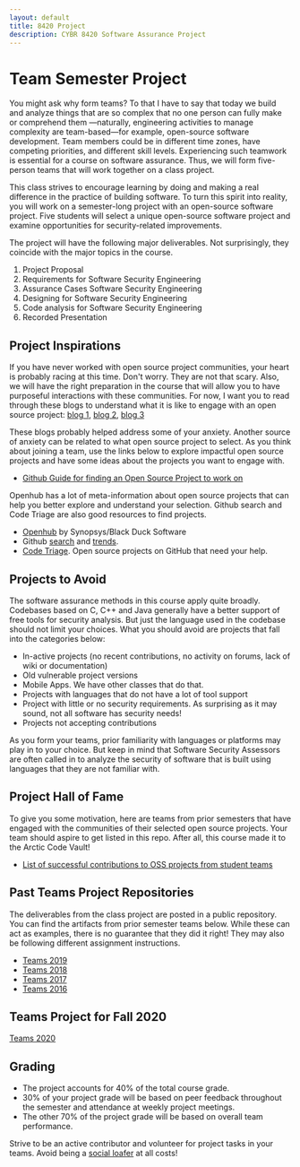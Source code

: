 ```yaml
---
layout: default
title: 8420 Project
description: CYBR 8420 Software Assurance Project
---
```


# Team Semester Project

You might ask why form teams? To that I have to say that today we build and analyze things that are so complex that no one person can fully make or comprehend them —naturally, engineering activities to manage complexity are team-based—for example, open-source software development. Team members could be in different time zones, have competing priorities, and different skill levels. Experiencing such teamwork is essential for a course on software assurance. Thus, we will form five-person teams that will work together on a class project.

This class strives to encourage learning by doing and making a real difference in the practice of building software. To turn this spirit into reality, you will work on a semester-long project with an open-source software project. Five students will select a unique open-source software project and examine opportunities for security-related improvements.

The project will have the following major deliverables. Not surprisingly, they coincide with the major topics in the course.

1. Project Proposal
1. Requirements for Software Security Engineering
1. Assurance Cases Software Security Engineering
1. Designing for Software Security Engineering
1. Code analysis for Software Security Engineering
1. Recorded Presentation

## Project Inspirations
If you have never worked with open source project communities, your heart is probably racing at this time. Don't worry. They are not that scary. Also, we will have the right preparation in the course that will allow you to have purposeful interactions with these communities. For now, I want you to read through these blogs to understand what it is like to engage with an open source project: [blog 1](http://blog.teamtreehouse.com/getting-involved-open-source-projects), [blog 2](http://www.firsttimersonly.com), [blog 3](https://opensource.guide/how-to-contribute)

These blogs probably helped address some of your anxiety. Another source of anxiety can be related to what open source project to select. As you think about joining a team, use the links below to explore impactful open source projects and have some ideas about the projects you want to engage with.

* [Github Guide for finding an Open Source Project to work on](https://help.github.com/articles/where-can-i-find-open-source-projects-to-work-on/)  

Openhub has a lot of meta-information about open source projects that can help you better explore and understand your selection. Github search and Code Triage are also good resources to find projects.

* [Openhub](https://www.openhub.net) by Synopsys/Black Duck Software
* Github [search](https://github.com/search) and [trends](https://github.com/trending).
* [Code Triage](https://www.codetriage.com). Open source projects on GitHub that need your help.

## Projects to **Avoid**
The software assurance methods in this course apply quite broadly. Codebases based on C, C++ and Java generally have a better support of free tools for security analysis. But just the language used in the codebase should not limit your choices. What you should avoid are projects that fall into the categories below:
* In-active projects (no recent contributions, no activity on forums, lack of wiki or documentation)
* Old vulnerable project versions
* Mobile Apps. We have other classes that do that.
* Projects with languages that do not have a lot of tool support
* Project with little or no security requirements. As surprising as it may sound, not all software has security needs!
* Projects not accepting contributions

As you form your teams, prior familiarity with languages or platforms may play in to your choice. But keep in mind that Software Security Assessors are often called in to analyze the security of software that is built using languages that they are not familiar with.

## Project Hall of Fame
To give you some motivation, here are teams from prior semesters that have engaged with the communities of their selected open source projects. Your team should aspire to get listed in this repo. After all, this course made it to the Arctic Code Vault!
* [List of successful contributions to OSS projects from student teams](https://robinagandhi.github.io/swa/pages/halloffame.html)  

## Past Teams Project Repositories
The deliverables from the class project are posted in a public repository. You can find the artifacts from prior semester teams below. While these can act as examples, there is no guarantee that they did it right! They may also be following different assignment instructions.

* [Teams 2019](https://robinagandhi.github.io/swa/slides/teams-2019/teams.html)
* [Teams 2018](https://robinagandhi.github.io/swa/slides/teams-2018/teams.html)
* [Teams 2017](https://robinagandhi.github.io/swa/slides/teams-2017/teams.html)
* [Teams 2016](https://robinagandhi.github.io/swa/slides/teams-2016/teams.html)

## Teams Project for Fall 2020
[Teams 2020](https://robinagandhi.github.io/swa/slides/teams-2020/teams.html)

## Grading
* The project accounts for 40% of the total course grade.
* 30% of your project grade will be based on peer feedback throughout the semester and attendance at weekly project meetings.
* The other 70% of the project grade will be based on overall team performance.

Strive to be an active contributor and volunteer for project tasks in your teams. Avoid being a [social loafer](http://www.businessdictionary.com/definition/social-loafing.html) at all costs!


<!--
1. **Project Proposal**: A markdown report that describes the following:
  * Choose an open-source software project. From here on, I will refer to it as "software."
  * Describe a fictional operational environment (e.g., home, office, enterprise, bank, government, etc.) for your software.
  	- Describe threats (at least five) in this environment. If there are none or very few, then re-evaluate your software or environment selection.
    - Develop a list of security features (at least five) in the software that users will expect from the software to counter the threats.
  * Describe the open-source project (What is it?, Contributors, Activity, Use, Popularity, Languages used, platform, documentation sources, etc.)
  * [Discuss License, procedures for making contributions, and contributor agreements](https://opensource.guide/how-to-contribute/#orienting-yourself-to-a-new-project)
  * Summary of security-related history for the software (E.g., known vulnerabilities, security-related engineering decisions, security feature additions/removal, etc.)
  * Include a link to your team GitHub repository that shows your task assignments and collaborations to finish this deliverable.
    - [Use Github Project Boards to track your tasks with To do, In progress, and Done columns in a basic kanban style](https://docs.github.com/en/github/managing-your-work-on-github/creating-a-project-board)
  	- Use Github issues to track task assignments, discussions, and related commits. [Add issues to the project board](https://docs.github.com/en/github/managing-your-work-on-github/adding-issues-and-pull-requests-to-a-project-board)
  * Include a summary of your team reflection meeting. What issues occurred? What did you plan to change moving forward?
1. **Requirements for Software Security Engineering**: A markdown report that describes the following:
  * Identify five data flows (input-processing-output) through the software protected by the security features identified in the project proposal. Develop a separate use-case diagram for each data flow.
  * Derive security requirements for the use-cases using misuse-case diagrams. Misuse-cases should exhibit multiple rounds of refinement to refine security requirements.
  * Assess the alignment of the identified security requirements with advertised features of the software—review OSS project documentation and codebase to support your observations.
  * Review OSS project documentation for security-related configuration and unsafe installation practices. Summarize your observations.
  * Include a link to your team GitHub repository that shows your task assignments and collaborations to finish this deliverable.
  * Include a summary of your team reflection meeting. What issues occurred? What did you plan to change moving forward?
1. **Assurance Cases Software Security Engineering**: A markdown report that includes the following:
  * Identify five assurance claims about critical properties of the software. Focus on the outcomes you are interested in, i.e., What are the Goals/Claims about security to be proven? Operational tasks may not focus on outcomes. Security requirements from the last assignment should help.
  * Prepare an argument in support of the claims that would be convincing in your fictional environment. Document this argument and the needed evidence using a separate assurance case for each of the five claims.
  * Assess the alignment of the planned evidence with that available (or can be made available) from the OSS project. Highlight the gaps.
  * Include a link to your team GitHub repository that shows your task assignments and collaborations to finish this deliverable.
  * Include a summary of your team reflection meeting. What issues occurred? What did you plan to change moving forward?
1. **Designing for Software Security Engineering**: A markdown report that describes the following:
  * Develop threat models for critical data-flows through the software. Misuse and assurance cases will provide starting points for examination. Include threat model diagrams and threat analysis. For details see [slides](https://robinagandhi.github.io/swa/slides/lecture-4/design-for-software-se.html#66).
  * Using threat model analysis, review OSS project for design related issues. Summarize your observations.
  * Link to your team GitHub repository that shows your internal project task assignments and collaborations to finish this task.
  * Include a summary of your team reflection meeting. What issues occurred? What did you plan to change moving forward?
1. **Code analysis for Software Security Engineering**: A markdown report that describes the following:
  * Your code review strategy
  * Findings from manual code review of critical security functions identified in misuse cases, assurance cases, and threat models.
  * Findings from automated code scanning (if available). Include links to full reports.
  * Summary of key findings from manual and automated scanning. This summary may include categorization, mappings to CWEs, CAPECs, Risk Levels, etc. If the number of raw tool findings is large, analyze a smaller sample of findings.
  * Links to any pull requests, issues, discussion, etc. from the team to the original project and any follow-up interactions.
  * Include a link to your team GitHub repository that shows your task assignments and collaborations to finish this deliverable.
  * Include a summary of your team reflection meeting. What issues occurred? What did you plan to change moving forward?
1. **Class Presentation**: 10-15 minute recorded video presentation that highlights the following:
  * Project description
  * Gaps in security requirements and design of the original project
  * Assurance claims
  * Findings from manual code review and automated software scanning
  * Any contributions to the original project (documentation, design changes, code changes, communications)-->
